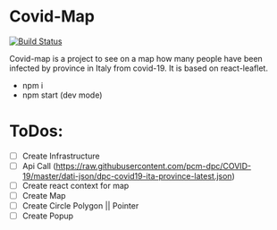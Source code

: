 # Covid-Map

[![Build Status](https://travis-ci.org/joemccann/dillinger.svg?branch=master)](https://travis-ci.org/joemccann/dillinger)

Covid-map is a project to see on a map how many people have been infected by province in Italy from covid-19. It is based on react-leaflet.

 - npm i
 - npm start (dev mode)

# ToDos:

- [ ] Create Infrastructure
- [ ] Api Call  (https://raw.githubusercontent.com/pcm-dpc/COVID-19/master/dati-json/dpc-covid19-ita-province-latest.json)
- [ ] Create react context for map
- [ ] Create Map
- [ ] Create Circle Polygon || Pointer
- [ ] Create Popup
